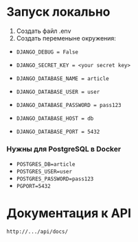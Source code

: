 # Запуск локально
1. Создать файл .env
2. Создать переменыне окружения:
- ```DJANGO_DEBUG = False```
- ```DJANGO_SECRET_KEY = <your secret key>```

- ```DJANGO_DATABASE_NAME = article```
- ```DJANGO_DATABASE_USER = user```
- ```DJANGO_DATABASE_PASSWORD = pass123```
- ```DJANGO_DATABASE_HOST = db```
- ```DJANGO_DATABASE_PORT = 5432```

### Нужны для PostgreSQL в Docker
- ```POSTGRES_DB=article```
- ```POSTGRES_USER=user```
- ```POSTGRES_PASSWORD=pass123```
- ```PGPORT=5432```

# Документация к API
```http://.../api/docs/```

